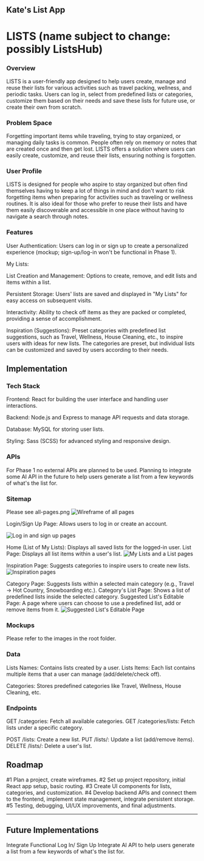 ## Kate's List App

# LISTS (name subject to change: possibly ListsHub)

### Overview

LISTS is a user-friendly app designed to help users create, manage and reuse their lists for various activities such as travel packing, wellness, and periodic tasks. Users can log in, select from predefined lists or categories, customize them based on their needs and save these lists for future use, or create their own from scratch. 

### Problem Space

Forgetting important items while traveling, trying to stay organized, or managing daily tasks is common. People often rely on memory or notes that are created once and then get lost. LISTS offers a solution where users can easily create, customize, and reuse their lists, ensuring nothing is forgotten.

### User Profile

LISTS is designed for people who aspire to stay organized but often find themselves having to keep a lot of things in mind and don't want to risk forgetting items when preparing for activities such as traveling or wellness routines. It is also ideal for those who prefer to reuse their lists and have them easily discoverable and accessible in one place without having to navigate a search through notes. 

### Features

User Authentication: Users can log in or sign up to create a personalized experience 
(mockup; sign-up/log-in won't be functional in Phase 1).

My Lists:

List Creation and Management: Options to create, remove, and edit lists and items within a list.

Persistent Storage: Users' lists are saved and displayed in "My Lists" for easy access on subsequent visits.

Interactivity: Ability to check off items as they are packed or completed, providing a sense of accomplishment.

Inspiration (Suggestions): Preset categories with predefined list suggestions, such as Travel, Wellness, House Cleaning, etc., to inspire users with ideas for new lists. The categories are preset, but individual lists can be customized and saved by users according to their needs.


## Implementation

### Tech Stack

Frontend: React for building the user interface and handling user interactions.

Backend: Node.js and Express to manage API requests and data storage.

Database: MySQL for storing user lists.

Styling: Sass (SCSS) for advanced styling and responsive design.

### APIs

For Phase 1 no external APIs are planned to be used. 
Planning to integrate some AI API in the future to help users generate a list from a few keywords of what's the list for.

### Sitemap

Please see all-pages.png
![Wireframe of all pages](/description/all-pages.png)


Login/Sign Up Page: Allows users to log in or create an account. 

![Log in and sign up pages](/description/log-in-sign-up.png)

Home (List of My Lists): Displays all saved lists for the logged-in user.
List Page: Displays all list items within a user's list.
![My Lists and a List pages](/description/users-list-names-and-lists.png)

Inspiration Page: Suggests categories to inspire users to create new lists.
![Inspiration pages](/description/preset-lists-for-inspiration.png)

Category Page: Suggests lists within a selected main category (e.g., Travel -> Hot Country, Snowboarding etc.).
Category's List Page: Shows a list of predefined lists inside the selected category.
Suggested List's Editable Page: A page where users can choose to use a predefined list, add or remove items from it.
![Suggested List's Editable Page](/description/ability-to-use-and-edit-preset-lists.png)

### Mockups

Please refer to the images in the root folder.

### Data

Lists Names: Contains lists created by a user.
Lists Items: Each list contains multiple items that a user can manage (add/delete/check off).

Categories: Stores predefined categories like Travel, Wellness, House Cleaning, etc.

### Endpoints

GET /categories: Fetch all available categories.
GET /categories/lists: Fetch lists under a specific category.

POST /lists: Create a new list.
PUT /lists/: Update a list (add/remove items).
DELETE /lists/: Delete a user's list.

## Roadmap

#1 Plan a project, create wireframes.
#2 Set up project repository, initial React app setup, basic routing.
#3 Create UI components for lists, categories, and customization.
#4 Develop backend APIs and connect them to the frontend, implement state management, integrate persistent storage.
#5 Testing, debugging, UI/UX improvements, and final adjustments.

---

## Future Implementations

Integrate Functional Log In/ Sign Up
Integrate AI API to help users generate a list from a few keywords of what's the list for.
